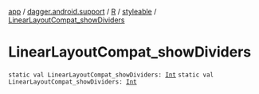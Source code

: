 [app](../../../index.md) / [dagger.android.support](../../index.md) / [R](../index.md) / [styleable](index.md) / [LinearLayoutCompat_showDividers](./-linear-layout-compat_show-dividers.md)

# LinearLayoutCompat_showDividers

`static val LinearLayoutCompat_showDividers: `[`Int`](https://kotlinlang.org/api/latest/jvm/stdlib/kotlin/-int/index.html)
`static val LinearLayoutCompat_showDividers: `[`Int`](https://kotlinlang.org/api/latest/jvm/stdlib/kotlin/-int/index.html)